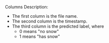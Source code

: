 Columns Description:

- The first column is the file name.
- The second column is the timestamp.
- The third column is the predicted label, where
  - 0 means "no snow"
  - 1 means "has snow"
